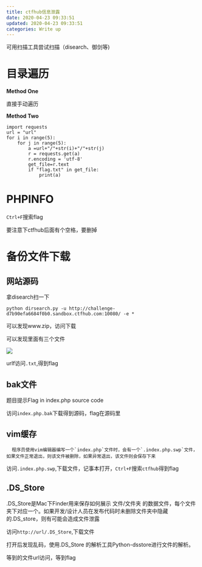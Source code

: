 ```yaml
---
title: ctfhub信息泄露
date: 2020-04-23 09:33:51
updated: 2020-04-23 09:33:51
categories: Write up
---
```


可用扫描工具尝试扫描（disearch、御剑等)<!--more-->

# 目录遍历

**Method One**

直接手动遍历

**Method Two**

```
import requests
url = "url"
for i in range(5):
    for j in range(5):
        a =url+"/"+str(i)+"/"+str(j)
        r = requests.get(a)
        r.encoding = 'utf-8'
        get_file=r.text
        if "flag.txt" in get_file:
            print(a)
```



# PHPINFO

`Ctrl+F`搜索flag

要注意下ctfhub后面有个空格，要删掉





# 备份文件下载



## 网站源码

拿disearch扫一下

```
python dirsearch.py -u http://challenge-d7b90efa6684f0b0.sandbox.ctfhub.com:10080/ -e *
```

可以发现www.zip，访问下载

可以发现里面有三个文件

![](https://s1.ax1x.com/2020/04/22/JYjos1.png)

urlf访问`.txt`,得到flag



## bak文件

题目提示Flag in index.php source code

访问`index.php.bak`下载得到源码，flag在源码里



## vim缓存

      程序员使用vim编辑器编写一个`index.php`文件时，会有一个`.index.php.swp`文件，如果文件正常退出，则该文件被删除，如果异常退出，该文件则会保存下来

访问`.index.php.swp`,下载文件，记事本打开，`Ctrl+F`搜索`ctfhub`得到flag



## .DS_Store

.DS_Store是Mac下Finder用来保存如何展示 文件/文件夹 的数据文件，每个文件夹下对应一个。如果开发/设计人员在发布代码时未删除文件夹中隐藏的.DS_store，则有可能会造成文件泄露

访问`http://url/.DS_Store`,下载文件

打开后发现乱码，使用.DS_Store 的解析工具Python-dsstore进行文件的解析。

等到的文件url访问，等到flag